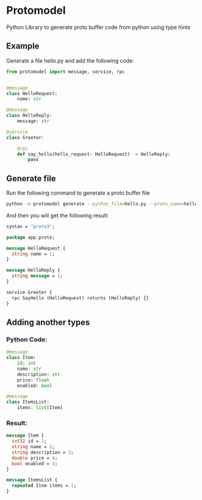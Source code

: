 

# Protomodel
Python Library to generate proto buffer code from python using type hints

## Example
Generate a file hello.py and add the following code:
```python
from protomodel import message, service, rpc


@message
class HelloRequest:
    name: str

@message
class HelloReply:
    message: str

@service
class Greeter:

    @rpc
    def say_hello(hello_request: HelloRequest) -> HelloReply:
        pass

```

## Generate file

Run the following command to generate a proto buffer file
```bash
python -m protomodel generate --python_file=hello.py --proto_name=hello.proto
```


And then you will get the following result:
```proto
syntax = "proto3";

package app.proto;

message HelloRequest {
  string name = 1;
}

message HelloReply {
  string message = 1;
}

service Greeter {
  rpc SayHello (HelloRequest) returns (HelloReply) {}
}
```

## Adding another types
### Python Code:
```python
@message
class Item:
    id: int
    name: str
    description: str
    price: float
    enabled: bool

@message
class ItemsList:
    items: list[Item]
```

### Result:
```proto
message Item {
  int32 id = 1;
  string name = 2;
  string description = 3;
  double price = 4;
  bool enabled = 5;
}

message ItemsList {
  repeated Item items = 1;
}
```
